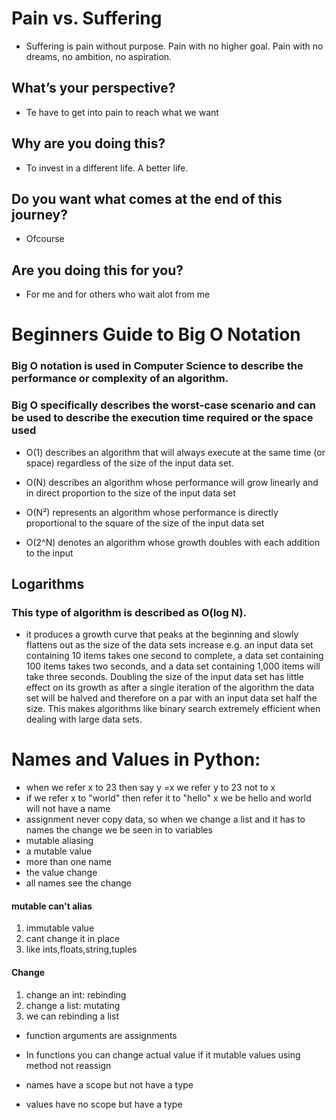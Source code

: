 # Pain vs. Suffering

* Suffering is pain without purpose. Pain with no higher goal. Pain with no dreams, no ambition, no aspiration.
## What’s your perspective?
* Te have to get into pain to reach what we want 
## Why are you doing this?
* To invest in a different life. A better life.
## Do you want what comes at the end of this journey?
* Ofcourse  
## Are you doing this for you?
* For me and for others who wait alot from me 

# Beginners Guide to Big O Notation

### Big O notation is used in Computer Science to describe the performance or complexity of an algorithm.

### Big O specifically describes the worst-case scenario and can be used to describe the execution time required or the space used

* O(1) describes an algorithm that will always execute at the same time (or space) regardless of the size of the input data set.

* O(N) describes an algorithm whose performance will grow linearly and in direct proportion to the size of the input data set

* O(N²) represents an algorithm whose performance is directly proportional to the square of the size of the input data set

* O(2^N) denotes an algorithm whose growth doubles with each addition to the input


## Logarithms

### This type of algorithm is described as O(log N). 
* it produces a growth curve that peaks at the beginning and slowly flattens out as the size of the data sets increase e.g. an input data set containing 10 items takes one second to complete, a data set containing 100 items takes two seconds, and a data set containing 1,000 items will take three seconds. Doubling the size of the input data set has little effect on its growth as after a single iteration of the algorithm the data set will be halved and therefore on a par with an input data set half the size. This makes algorithms like binary search extremely efficient when dealing with large data sets.

# Names and Values in Python:

* when we refer x to 23 then say y =x we refer y to 23 not to x
* if we refer x to "world" then refer it to "hello" x we be hello and world will not have a name 
* assignment never copy data, so when we change a list and it has to names the change we be seen in to variables 
* mutable aliasing 
* a mutable value 
* more than one name
* the value change 
* all names see the change

#### mutable can't alias 
1. immutable value 
2. cant change it in place 
3. like ints,floats,string,tuples

#### Change 
1. change an int: rebinding 
2. change a list: mutating
3. we can rebinding a list

* function arguments are assignments

* In functions you can change actual value if it mutable values using method not reassign 
* names have a scope but not have a type
* values have no scope but have a type